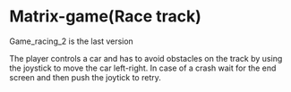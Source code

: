 # Matrix-game(Race track)

Game_racing_2 is the last version

The player controls a car and has to avoid obstacles on the track by using the joystick to move the car left-right. In case of a crash wait for the end screen and then push the joytick to retry.
